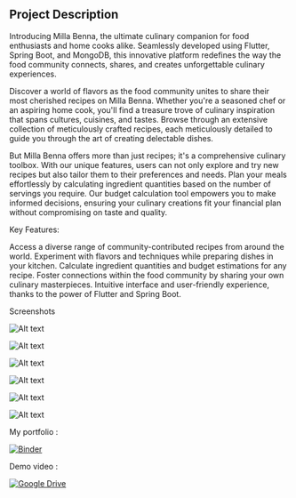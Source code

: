## Project Description
Introducing Milla Benna, the ultimate culinary companion for food enthusiasts and home cooks alike. Seamlessly developed using Flutter, Spring Boot, and MongoDB, this innovative platform redefines the way the food community connects, shares, and creates unforgettable culinary experiences.

Discover a world of flavors as the food community unites to share their most cherished recipes on Milla Benna. Whether you're a seasoned chef or an aspiring home cook, you'll find a treasure trove of culinary inspiration that spans cultures, cuisines, and tastes. Browse through an extensive collection of meticulously crafted recipes, each meticulously detailed to guide you through the art of creating delectable dishes.

But Milla Benna offers more than just recipes; it's a comprehensive culinary toolbox. With our unique features, users can not only explore and try new recipes but also tailor them to their preferences and needs. Plan your meals effortlessly by calculating ingredient quantities based on the number of servings you require. Our budget calculation tool empowers you to make informed decisions, ensuring your culinary creations fit your financial plan without compromising on taste and quality.

Key Features:

Access a diverse range of community-contributed recipes from around the world.
Experiment with flavors and techniques while preparing dishes in your kitchen.
Calculate ingredient quantities and budget estimations for any recipe.
Foster connections within the food community by sharing your own culinary masterpieces.
Intuitive interface and user-friendly experience, thanks to the power of Flutter and Spring Boot.

Screenshots


![Alt text](splashscreen.PNG)



![Alt text](started.PNG)



![Alt text](login.PNG)



![Alt text](signUp.PNG)



![Alt text](homePage.PNG)



![Alt text](details.PNG)




My portfolio :



[![Binder](https://mybinder.org/badge_logo.svg)](https://mybinder.org/v2/gh/Ben-Mbarek-Mohamed/Mini_Projet_DA/master?filepath=/notebook.ipynb)

Demo video :



[![Google Drive](https://raw.githubusercontent.com/ChristianFJung/simple-github-buttons/master/googleDrive.svg)](https://drive.google.com/file/d/1vpix87WCPhCN0HiweEl8ls7FWq9K9c1k/view?usp=sharing)